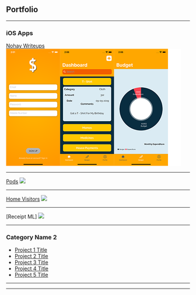 ## Portfolio

---

### iOS Apps

[Nohay Writeups](https://itunes.apple.com/in/app/nohay-writeups/id1446049674?mt=8)
<img src="images/test.png?raw=true"/>

---
[Pods](/pdf/sample_presentation.pdf)
<img src="images/dummy_thumbnail.jpg?raw=true"/>

---
[Home Visitors](http://example.com/)
<img src="images/dummy_thumbnail.jpg?raw=true"/>

---

[Receipt ML]
<img src="images/receipt_ml.png?raw=true"/>

---

### Category Name 2

- [Project 1 Title](http://example.com/)
- [Project 2 Title](http://example.com/)
- [Project 3 Title](http://example.com/)
- [Project 4 Title](http://example.com/)
- [Project 5 Title](http://example.com/)

---



---
